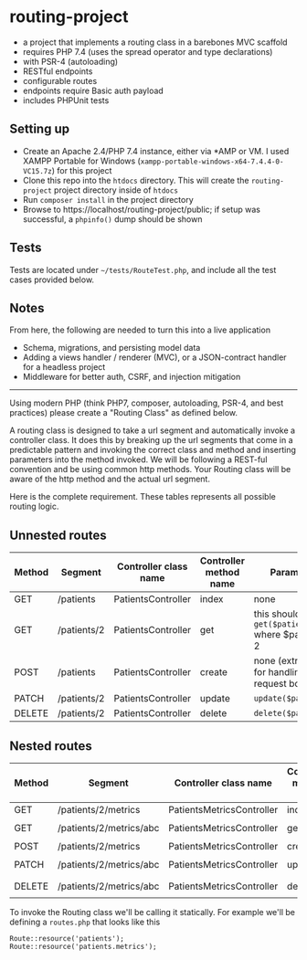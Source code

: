 # routing-project
* a project that implements a routing class in a barebones MVC scaffold
* requires PHP 7.4 (uses the spread operator and type declarations)
* with PSR-4 (autoloading)
* RESTful endpoints
* configurable routes
* endpoints require Basic auth payload
* includes PHPUnit tests

## Setting up
* Create an Apache 2.4/PHP 7.4 instance, either via *AMP or VM. I used XAMPP Portable for Windows (`xampp-portable-windows-x64-7.4.4-0-VC15.7z`) for this project
* Clone this repo into the `htdocs` directory. This will create the `routing-project` project directory inside of `htdocs`
* Run `composer install` in the project directory
* Browse to https://localhost/routing-project/public; if setup was successful, a `phpinfo()` dump should be shown

## Tests
Tests are located under `~/tests/RouteTest.php`, and include all the test cases provided below.

## Notes
From here, the following are needed to turn this into a live application
* Schema, migrations, and persisting model data
* Adding a views handler / renderer (MVC), or a JSON-contract handler for a headless project
* Middleware for better auth, CSRF, and injection mitigation

---

Using modern PHP (think PHP7, composer, autoloading, PSR-4, and best practices) please create a "Routing Class" as defined below.

A routing class is designed to take a url segment and automatically invoke a controller class. It does this by breaking up the url segments that come
in a predictable pattern and invoking the correct class and method and inserting parameters into the method invoked. We will be following
a REST-ful convention and be using common http methods. Your Routing class will be aware of the http method and the actual url segment.

Here is the complete requirement. These tables represents all possible routing logic.

## Unnested routes 

| Method | Segment      | Controller class name | Controller method name | Parameters                                                      |
| ------ | ------------ | --------------------- | ---------------------- | --------------------------------------------------------------- |
| GET    | /patients    | PatientsController    | index                  | none                                                            |
| GET    | /patients/2  | PatientsController    | get                    | this should invoke `get($patientId)` where $patientId = 2       |
| POST   | /patients    | PatientsController    | create                 | none (extra credit for handling the request body)               |
| PATCH  | /patients/2  | PatientsController    | update                 | `update($patientId)`                                            |       
| DELETE | /patients/2  | PatientsController    | delete                 | `delete($patientId)`                                            |


## Nested routes

| Method | Segment                    | Controller class name         | Controller method name | Parameters                                  |
|------- | -------------------------- | ----------------------------- | ---------------------- | ------------------------------------------- |
| GET    | /patients/2/metrics        | PatientsMetricsController     | index                  | `index($patientId)`                         |
| GET    | /patients/2/metrics/abc    | PatientsMetricsController     | get                    | `get($patientId, $metricId)`                |
| POST   | /patients/2/metrics        | PatientsMetricsController     | create                 | `create($patientId)`                        |
| PATCH  | /patients/2/metrics/abc    | PatientsMetricsController     | update                 | `update($patientId, $metricId)`             |       
| DELETE | /patients/2/metrics/abc    | PatientsMetricsController     | delete                 | `delete($patientId, $metricId)`             |




To invoke the Routing class we'll be calling it statically. For example we'll be defining a `routes.php` that looks like this


```
Route::resource('patients');
Route::resource('patients.metrics');
```
